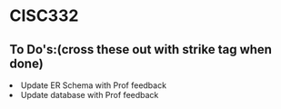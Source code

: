 # CISC332

<h2>To Do's:(cross these out with strike tag when done)</h2>
<li>Update ER Schema with Prof feedback</li>
<li>Update database with Prof feedback</li>
